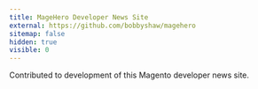 ```yaml
---
title: MageHero Developer News Site
external: https://github.com/bobbyshaw/magehero
sitemap: false
hidden: true
visible: 0
---
```

Contributed to development of this Magento developer news site.
